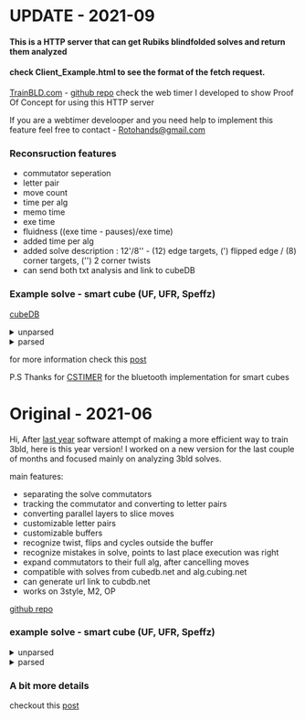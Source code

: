 # UPDATE - 2021-09
#### This is a HTTP server that can get Rubiks blindfolded solves and return them analyzed
#### check Client_Example.html to see the format of the fetch request.
[TrainBLD.com](https://www.trainbld.com/) - [github repo](https://github.com/RotoHands/TrainBLD)  check the web timer I developed to show Proof Of Concept for using this HTTP server

If you are a webtimer develooper and you need help to implement this feature feel free to contact - Rotohands@gmail.com

### Reconsruction features
- commutator seperation
- letter pair
- move count
- time per alg
- memo time
- exe time
- fluidness ((exe time - pauses)/exe time)
- added time per alg
- added solve description : 12'/8'' - (12) edge targets, (') flipped edge / (8) corner targets, ('') 2 corner twists
- can send both txt analysis and link to cubeDB


### Example solve - smart cube (UF, UFR, Speffz)
[cubeDB](https://www.cubedb.net/?puzzle=3&title=14%2F9_35.97%25280.44%2C35.53%2529__51.51%25%0A9%2F27%2F2021%2C_01%3A35_PM&scramble=F2_L2_U_B2_U-_F2_U_L-_D-_B_R_F-_R_U-_F2_R-_B-_R_B_D-_R2_U_B_&time=35.53&alg=%2F%2Fedges%0AR-_U-_R2_S_R2_S-_U_R_%2F%2F_JA__8%2F8__1.74%0AU-_R_E-_R-_U_R_R-_R_E_R-_%2F%2F_BH__10%2F18__1.08%0AL_F_L-_E_L_F-_L-_E-_%2F%2F_PL__8%2F26__0.88%0AL_F-_E_R2_E-_R2_F_L-_%2F%2F_NU__8%2F34__1.23%0AS_L-_F-_L_S-_L-_F_L_%2F%2F_VG__8%2F42__1.89%0AU2_R-_E_R_U_R-_E-_R_U_%2F%2F_FD__9%2F51__0.75%0AL_F-_L-_S-_L_F_L-_S_%2F%2F_EB__8%2F59__1.48%0A%0A%2F%2Fcorners%0AU_R-_D_R_U-_R_D-_R-_U-_R_D_R-_U_R-_D-_R_%2F%2F_VB__16%2F75__1.39%0AF-_U_R-_D-_R_U2_R-_D_R_U_F_%2F%2F_LN__11%2F86__1.92%0AU-_R-_U-_R-_D-_R_U_R-_D_R2_U_%2F%2F_DR__11%2F97__1.52%0AR_U_R_U_R-_D2_U-_U_R_U-_R-_D2_U-_R-_%2F%2F_TX__14%2F111__2.11%0A%0A%2F%2Fparity%0AR2_D_R-_U2_R_D-_R-_U-_R-_F-_R_U_R-_U-_R-_F_R2_U-_R-_U-_%2F%2F_CB_CI__20%2F131__2.31%0A)
<details>
  <summary>unparsed</summary>

<p>
F2 L2 U B2 U' F2 U L' D' B R F' R U' F2 R' B' R B D' R2 U B  //scramble

R' U' R' R' F' B U U B' F U R U' R U' D B' U B B' B D' U R' 
L F L' U D' B L' B' D U' L F' D' U F' F' D U' R R F L' B F'
D' F' D B' F L' F L U U R' U D' F U F' D U' R U L F' L' B' 
F U F U' B F' U R' D R U' R D' R' U' R D R' U R' D' R F' U
R' D' R U U R' D R U F U' R' U' R' D' R U R' D R R U R U R
U R' D D U' U R U' R' D D U' R' R R D R' U U R D' R' U' R' 
F' R U R' U' R' F R R U' R' U' //solve
</p>
</details>

<details>
  <summary>parsed</summary>


14/9 35.97(0.44,35.53)  51.51%

F2 L2 U B2 U' F2 U L' D' B R F' R U' F2 R' B' R B D' R2 U B //scramble

//edges  
R' U' R2 S R2 S' U R // JA  8/8  1.74
U' R E' R' U R R' R E R' // BH  10/18  1.08  
L F L' E L F' L' E' // PL  8/26  0.88  
L F' E R2 E' R2 F L' // NU  8/34  1.23  
S L' F' L S' L' F L // VG  8/42  1.89  
U2 R' E R U R' E' R U // FD  9/51  0.75  
L F' L' S' L F L' S // EB  8/59  1.48  

//corners  
U R' D R U' R D' R' U' R D R' U R' D' R // VB  16/75  1.39  
F' U R' D' R U2 R' D R U F // LN  11/86  1.92  
U' R' U' R' D' R U R' D R2 U // DR  11/97  1.52  
R U R U R' D2 U' U R U' R' D2 U' R' // TX  14/111  2.11  

//parity  
R2 D R' U2 R D' R' U' R' F' R U R' U' R' F R2 U' R' U' // CB CI  20/131  2.31
 
</details>

for more information check this [post](https://www.speedsolving.com/threads/smart-cube-bld-analyzer.84773/)

P.S
Thanks for [CSTIMER](https://github.com/cs0x7f/cstimer/blob/fc627f0970d8982c758200430bb60d7554f984b0/src/js/bluetooth.js) for the bluetooth implementation for smart cubes



# Original - 2021-06
Hi,
After [last year](https://www.speedsolving.com/threads/3bld-dnf-analyzer-new-software-i-made.76945/) software attempt of making a more efficient way to train 3bld, here is this year version!
I worked on a new version for the last couple of months and focused mainly on analyzing 3bld solves.

main features:
- separating the solve commutators
- tracking the commutator and converting to letter pairs
- converting parallel layers to slice moves
- customizable letter pairs
- customizable buffers
- recognize twist, flips and cycles outside the buffer
- recognize mistakes in solve, points to last place execution was right  
- expand commutators to their full alg, after cancelling moves
- compatible with solves from cubedb.net and alg.cubing.net
- can generate url link to cubdb.net
- works on 3style, M2, OP

[github repo](https://github.com/RotoHands/3BLD_parser)
### example solve - smart cube (UF, UFR, Speffz)
<details>
  <summary>unparsed</summary>

<p>
R2 U' B2 F2 L2 U' R2 D F2 U2 B2 R' D' L' D F' D2 B2 D2 L2 //scramble

U' F' B U B U' F B' R B' R' U U' D R' U' D B B U D' R' U D' 
R U' R' U D' F U F' U' D R' F R F' B U' U' F B' R F' R U' U'
L D U' F' U' F U D' L' U' U D' F U' D R' U' R U D' F' D R F' 
L' F R' L D' L D L' D' L' D R L' F' L F R' L U' D' R' U U R'
D R U U R' D' R2 U D D R U R' D R U' R' D D R' U R' D' R U 
U R' D R U R R' D' R D R' D' R U U R' D R D' R' D R U U
</p>
</details>

<details>
  <summary>parsed</summary>

<p>
R2 U' B2 F2 L2 U' R2 D F2 U2 B2 R' D' L' D F' D2 B2 D2 L2 //scramble

//edges  
U' S R B R' S' R B' R' U // SQ   10/10   
U' D R' E' R R E R' U D' // UR   10/20   
R U' R' E R U R' E' // JF   8/28   
R' F R S R' R' S' R F' R // EO   10/38   
U' U' L E' L' U' L E L' U' // PB   10/48   
E R E' R' U' R E R' D y // TB   9/57   
R F' L' F M' F' L F L' x' // KG   9/66   
D' L' D M D' L D M' // HK   8/74  
  
//corners  
U' D' R' U U R' D R U U R' D' R2 U D // VN   15/89   
D R U R' D R U' R' D D // LH   10/99   
R' U R' D' R U U R' D R U R // OF   12/111   
R' D' R D R' D' R U U R' D R D' R' D R U U // CA twist   18/129   
</p>
</details>

### A bit more details
checkout this [post](https://www.speedsolving.com/threads/smart-cube-bld-analyzer.84773/)
